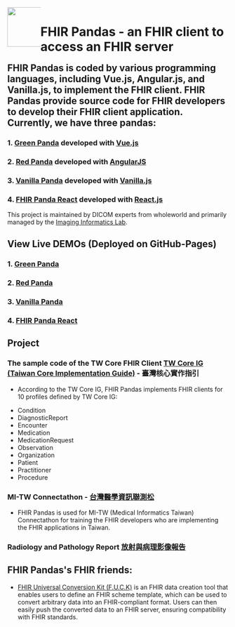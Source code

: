 <div> 
  <div style="float: left;width: 15%;"><img src="https://github.com/cylab-tw/redpanda/blob/main/img/RedPanda.jpg?raw=true" width="90px"></div>
 <div style="float: left;width: 85%;"><h1>FHIR Pandas - an FHIR client to access an FHIR server</h1></div>
</div>

---
**FHIR Pandas** is coded by various programming languages, including Vue.js, Angular.js, and Vanilla.js, to implement the FHIR client. FHIR Pandas provide source code for FHIR developers to develop their FHIR client application. Currently, we have three pandas: 
---
 
### 1. [Green Panda](https://github.com/cylab-tw/FHIR-Pandas/blob/main/html/greenPanda.html) developed with [Vue.js](https://vuejs.org/)
### 2. [Red Panda](https://github.com/cylab-tw/FHIR-Pandas/blob/main/angularjs) developed with [AngularJS](https://angularjs.org/)
### 3. [Vanilla Panda](https://github.com/cylab-tw/FHIR-Pandas/blob/main/html/vanillaPanda.html) developed with [Vanilla.js](http://vanilla-js.com/)
### 4. [FHIR Panda React](https://github.com/cylab-tw/FHIR-Pandas/blob/main/reactjs) developed with [React.js](https://reactjs.org/)

This project is maintained by DICOM experts from wholeworld and primarily managed by the [Imaging Informatics Lab](https://cylab.dicom.tw).

## View Live DEMOs (Deployed on GitHub-Pages)
### 1. [Green Panda](https://cylab-tw.github.io/FHIR-Pandas/html/greenPanda.html)
### 2. [Red Panda](https://cylab-tw.github.io/FHIR-Pandas/angularjs)
### 3. [Vanilla Panda](https://cylab-tw.github.io/FHIR-Pandas/html/vanillaPanda.html)
### 4. [FHIR Panda React](https://cylab-tw.github.io/FHIR-Pandas/reactjs/)

## Project
### The sample code of the TW Core FHIR Client [TW Core IG (Taiwan Core Implementation Guide)](https://twcore.mohw.gov.tw/ig/) - 臺灣核心實作指引
* According to the TW Core IG, FHIR Pandas implements FHIR clients for 10 profiles defined by TW Core IG: 
 - Condition
 - DiagnosticReport
 - Encounter
 - Medication
 - MedicationRequest
 - Observation
 - Organization
 - Patient
 - Practitioner
 - Procedure
 
### MI-TW Connectathon - [台灣醫學資訊聯測松](https://mitw.dicom.org.tw/)
* FHIR Pandas is used for MI-TW (Medical Informatics Taiwan) Connectathon for training the FHIR developers who are implementing the FHIR applications in Taiwan.

### Radiology and Pathology Report [放射與病理影像報告](https://mitw.dicom.org.tw/IG/NSCLC)

## FHIR Pandas's FHIR friends:  
 * [FHIR Universal Conversion Kit (F.U.C.K)](https://github.com/Lorex/FHIR-Universal-Conversion-Kit) is an FHIR data creation tool that enables users to define an FHIR scheme template, which can be used to convert arbitrary data into an FHIR-compliant format. Users can then easily push the converted data to an FHIR server, ensuring compatibility with FHIR standards.
